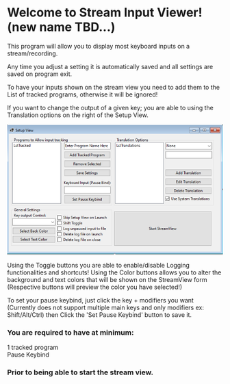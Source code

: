 ﻿
# Welcome to Stream Input Viewer! (new name TBD...)

This program will allow you to display most keyboard inputs on a stream/recording.

Any time you adjust a setting it is automatically saved and all settings are saved on program exit.

To have your inputs shown on the stream view you need to add them to the List of tracked programs,
otherwise it will be ignored!

If you want to change the output of a given key;
you are able to using the Translation options on the right of the Setup View.


![alt text](/readmeimg/SetupView.png)

Using the Toggle buttons you are able to enable/disable Logging functionalities and shortcuts!
Using the Color buttons allows you to alter the background and text colors that will be shown on the StreamView form
(Respective buttons will preview the color you have selected!)


To set your pause keybind, just click the key + modifiers you want 
(Currently does not support multiple main keys and only modifiers ex: Shift/Alt/Ctrl)
then Click the 'Set Pause Keybind' button to save it.

### You are required to have at minimum:

1 tracked program   
Pause Keybind  

### Prior to being able to start the stream view.